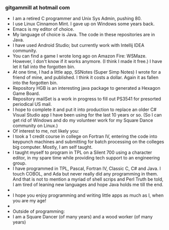 ### gitgammill at hotmail com

- I am a retired C programmer and Unix Sys Admin, pushing 80.
- I use Linux Cinnamon Mint.  I gave up on Windows some years back.
- Emacs is my editor of choice.
- My language of choice is Java. The code in these repositories are in Java.
- I have used Android Studio; but currently work with Intellij IDEA community.
- You can find a game I wrote long ago on Amazon Fire: WSMaze.  However, I don't 
know if it works anymore.  (I think I made it free.)  I have let it fall 
into the forgotten bin.
- At one time, I had a little app, SSNotes (Super Simp Notes) I wrote for a friend
of mine, and published.  I think it costs a dollar.  Again it as fallen into the
forgotten bin.
- Repository HGB is an interesting java package to generated a Hexagon Game Board.
- Repository mailSet is a work in progress to fill out PS3541 for presorted periodical US mail.
- I hope to complete it and put it into production to replace an older C# Visual Studio
app I have been using for the last 10 years or so.  (So I can get rid of Windows
and do my volunteer work for my Square Dance community on Linux.)
- Of interest to me, not likely you:
- I took a 1 credit course in college on Fortran IV, entering the code into keypunch machines
and submitting for batch processing on the colleges big computer.  Mostly, I am self taught.
- I taught myself to program in TPL on a Silent 700 using a character editor, in my spare time
while providing tech support to an engineering group.
- I have programmed in TPL, Pascal, Fortran IV, Classic C, C# and Java. I touch COBOL, and Ada but never
really did any programming in them. And that is not to mention a myriad of shell scrips and Perl
Truth be told, I am tired of leaning new languages and hope Java holds me till the end.
-
-  I hope you enjoy programming and writing little apps as much as I, when you are my age!
-
- Outside of programming:
- I am a Square Dancer (of many years) and a wood worker (of many years)


